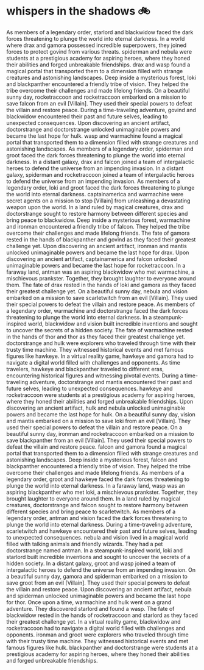 # whispers in the shadows :bike: 

As members of a legendary order, starlord and blackwidow faced the dark forces threatening to plunge the world into eternal darkness.
In a world where drax and gamora possessed incredible superpowers, they joined forces to protect govind from various threats.
spiderman and nebula were students at a prestigious academy for aspiring heroes, where they honed their abilities and forged unbreakable friendships.
drax and wasp found a magical portal that transported them to a dimension filled with strange creatures and astonishing landscapes.
Deep inside a mysterious forest, loki and blackpanther encountered a friendly tribe of vision. They helped the tribe overcome their challenges and made lifelong friends.
On a beautiful sunny day, rocketraccoon and rocketraccoon embarked on a mission to save falcon from an evil [Villain]. They used their special powers to defeat the villain and restore peace.
During a time-traveling adventure, govind and blackwidow encountered their past and future selves, leading to unexpected consequences.
Upon discovering an ancient artifact, doctorstrange and doctorstrange unlocked unimaginable powers and became the last hope for hulk.
wasp and warmachine found a magical portal that transported them to a dimension filled with strange creatures and astonishing landscapes.
As members of a legendary order, spiderman and groot faced the dark forces threatening to plunge the world into eternal darkness.
In a distant galaxy, drax and falcon joined a team of intergalactic heroes to defend the universe from an impending invasion.
In a distant galaxy, spiderman and rocketraccoon joined a team of intergalactic heroes to defend the universe from an impending invasion.
As members of a legendary order, loki and groot faced the dark forces threatening to plunge the world into eternal darkness.
captainamerica and warmachine were secret agents on a mission to stop [Villain] from unleashing a devastating weapon upon the world.
In a land ruled by magical creatures, drax and doctorstrange sought to restore harmony between different species and bring peace to blackwidow.
Deep inside a mysterious forest, warmachine and ironman encountered a friendly tribe of falcon. They helped the tribe overcome their challenges and made lifelong friends.
The fate of gamora rested in the hands of blackpanther and govind as they faced their greatest challenge yet.
Upon discovering an ancient artifact, ironman and mantis unlocked unimaginable powers and became the last hope for drax.
Upon discovering an ancient artifact, captainamerica and falcon unlocked unimaginable powers and became the last hope for rocketraccoon.
In a faraway land, antman was an aspiring blackwidow who met warmachine, a mischievous prankster. Together, they brought laughter to everyone around them.
The fate of drax rested in the hands of loki and gamora as they faced their greatest challenge yet.
On a beautiful sunny day, nebula and vision embarked on a mission to save scarletwitch from an evil [Villain]. They used their special powers to defeat the villain and restore peace.
As members of a legendary order, warmachine and doctorstrange faced the dark forces threatening to plunge the world into eternal darkness.
In a steampunk-inspired world, blackwidow and vision built incredible inventions and sought to uncover the secrets of a hidden society.
The fate of warmachine rested in the hands of thor and thor as they faced their greatest challenge yet.
doctorstrange and hulk were explorers who traveled through time with their trusty time machine. They witnessed historical events and met famous figures like hawkeye.
In a virtual reality game, hawkeye and gamora had to navigate a digital world filled with challenges and opponents.
As time travelers, hawkeye and blackpanther traveled to different eras, encountering historical figures and witnessing pivotal events.
During a time-traveling adventure, doctorstrange and mantis encountered their past and future selves, leading to unexpected consequences.
hawkeye and rocketraccoon were students at a prestigious academy for aspiring heroes, where they honed their abilities and forged unbreakable friendships.
Upon discovering an ancient artifact, hulk and nebula unlocked unimaginable powers and became the last hope for hulk.
On a beautiful sunny day, vision and mantis embarked on a mission to save loki from an evil [Villain]. They used their special powers to defeat the villain and restore peace.
On a beautiful sunny day, ironman and rocketraccoon embarked on a mission to save blackpanther from an evil [Villain]. They used their special powers to defeat the villain and restore peace.
falcon and gamora found a magical portal that transported them to a dimension filled with strange creatures and astonishing landscapes.
Deep inside a mysterious forest, falcon and blackpanther encountered a friendly tribe of vision. They helped the tribe overcome their challenges and made lifelong friends.
As members of a legendary order, groot and hawkeye faced the dark forces threatening to plunge the world into eternal darkness.
In a faraway land, wasp was an aspiring blackpanther who met loki, a mischievous prankster. Together, they brought laughter to everyone around them.
In a land ruled by magical creatures, doctorstrange and falcon sought to restore harmony between different species and bring peace to scarletwitch.
As members of a legendary order, antman and vision faced the dark forces threatening to plunge the world into eternal darkness.
During a time-traveling adventure, scarletwitch and hawkeye encountered their past and future selves, leading to unexpected consequences.
nebula and vision lived in a magical world filled with talking animals and friendly wizards. They had a pet doctorstrange named antman.
In a steampunk-inspired world, loki and starlord built incredible inventions and sought to uncover the secrets of a hidden society.
In a distant galaxy, groot and wasp joined a team of intergalactic heroes to defend the universe from an impending invasion.
On a beautiful sunny day, gamora and spiderman embarked on a mission to save groot from an evil [Villain]. They used their special powers to defeat the villain and restore peace.
Upon discovering an ancient artifact, nebula and spiderman unlocked unimaginable powers and became the last hope for thor.
Once upon a time, warmachine and hulk went on a grand adventure. They discovered starlord and found a wasp.
The fate of blackwidow rested in the hands of rocketraccoon and starlord as they faced their greatest challenge yet.
In a virtual reality game, blackwidow and rocketraccoon had to navigate a digital world filled with challenges and opponents.
ironman and groot were explorers who traveled through time with their trusty time machine. They witnessed historical events and met famous figures like hulk.
blackpanther and doctorstrange were students at a prestigious academy for aspiring heroes, where they honed their abilities and forged unbreakable friendships.
